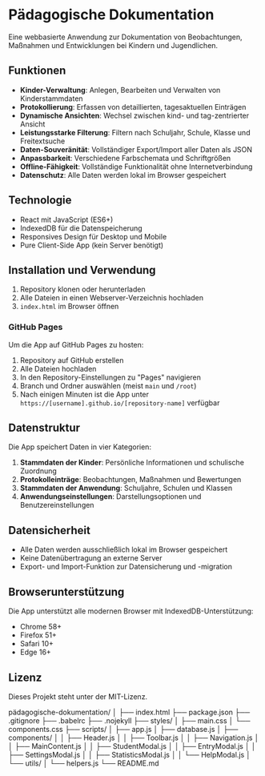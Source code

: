 # Pädagogische Dokumentation

Eine webbasierte Anwendung zur Dokumentation von Beobachtungen, Maßnahmen und Entwicklungen bei Kindern und Jugendlichen.

## Funktionen

- **Kinder-Verwaltung**: Anlegen, Bearbeiten und Verwalten von Kinderstammdaten
- **Protokollierung**: Erfassen von detaillierten, tagesaktuellen Einträgen
- **Dynamische Ansichten**: Wechsel zwischen kind- und tag-zentrierter Ansicht
- **Leistungsstarke Filterung**: Filtern nach Schuljahr, Schule, Klasse und Freitextsuche
- **Daten-Souveränität**: Vollständiger Export/Import aller Daten als JSON
- **Anpassbarkeit**: Verschiedene Farbschemata und Schriftgrößen
- **Offline-Fähigkeit**: Vollständige Funktionalität ohne Internetverbindung
- **Datenschutz**: Alle Daten werden lokal im Browser gespeichert

## Technologie

- React mit JavaScript (ES6+)
- IndexedDB für die Datenspeicherung
- Responsives Design für Desktop und Mobile
- Pure Client-Side App (kein Server benötigt)

## Installation und Verwendung

1. Repository klonen oder herunterladen
2. Alle Dateien in einen Webserver-Verzeichnis hochladen
3. `index.html` im Browser öffnen

### GitHub Pages

Um die App auf GitHub Pages zu hosten:

1. Repository auf GitHub erstellen
2. Alle Dateien hochladen
3. In den Repository-Einstellungen zu "Pages" navigieren
4. Branch und Ordner auswählen (meist `main` und `/root`)
5. Nach einigen Minuten ist die App unter `https://[username].github.io/[repository-name]` verfügbar

## Datenstruktur

Die App speichert Daten in vier Kategorien:

1. **Stammdaten der Kinder**: Persönliche Informationen und schulische Zuordnung
2. **Protokolleinträge**: Beobachtungen, Maßnahmen und Bewertungen
3. **Stammdaten der Anwendung**: Schuljahre, Schulen und Klassen
4. **Anwendungseinstellungen**: Darstellungsoptionen und Benutzereinstellungen

## Datensicherheit

- Alle Daten werden ausschließlich lokal im Browser gespeichert
- Keine Datenübertragung an externe Server
- Export- und Import-Funktion zur Datensicherung und -migration

## Browserunterstützung

Die App unterstützt alle modernen Browser mit IndexedDB-Unterstützung:
- Chrome 58+
- Firefox 51+
- Safari 10+
- Edge 16+

## Lizenz

Dieses Projekt steht unter der MIT-Lizenz.

pädagogische-dokumentation/ 
│ 
├── index.html 
├── package.json
├── .gitignore
├── .babelrc
├── .nojekyll
├── styles/ 
│ ├── main.css 
│ └── components.css 
├── scripts/ 
│ ├── app.js 
│ ├── database.js 
│ ├── components/ 
│ │ ├── Header.js 
│ │ ├── Toolbar.js 
│ │ ├── Navigation.js 
│ │ ├── MainContent.js 
│ │ ├── StudentModal.js 
│ │ ├── EntryModal.js 
│ │ ├── SettingsModal.js 
│ │ ├── StatisticsModal.js 
│ │ └── HelpModal.js 
│ └── utils/ 
│   └── helpers.js 
└── README.md
